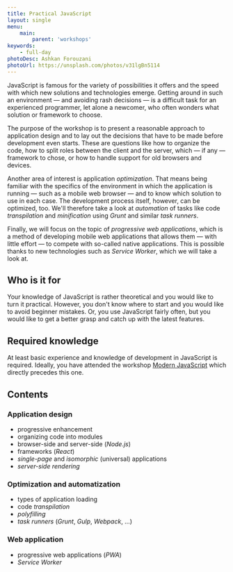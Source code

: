 ```yaml
---
title: Practical JavaScript
layout: single
menu:
    main:
        parent: 'workshops'
keywords:
    - full-day
photoDesc: Ashkan Forouzani
photoUrl: https://unsplash.com/photos/v31lgBn5114
---
```


JavaScript is famous for the variety of possibilities it offers and the speed with which new solutions and technologies emerge. Getting around in such an environment — and avoiding rash decisions — is a difficult task for an experienced programmer, let alone a newcomer, who often wonders what solution or framework to choose.

<!--more-->

The purpose of the workshop is to present a reasonable approach to application design and to lay out the decisions that have to be made before development even starts. These are questions like how to organize the code, how to split roles between the client and the server, which — if any — framework to chose, or how to handle support for old browsers and devices.

Another area of interest is application *optimization*. That means being familiar with the specifics of the environment in which the application is running — such as a mobile web browser — and to know which solution to use in each case. The development process itself, however, can be optimized, too. We'll therefore take a look at *automation* of tasks like code *transpilation* and *minification* using *Grunt* and similar *task runners*.

Finally, we will focus on the topic of *progressive web applications*, which is a method of developing mobile web applications that allows them — with little effort — to compete with so-called native applications. This is possible thanks to new technologies such as *Service Worker*, which we will take a look at.

## Who is it for

Your knowledge of JavaScript is rather theoretical and you would like to turn it practical. However, you don't know where to start and you would like to avoid beginner mistakes. Or, you use JavaScript fairly often, but you would like to get a better grasp and catch up with the latest features.

## Required knowledge

At least basic experience and knowledge of development in JavaScript is required. Ideally, you have attended the workshop [Modern JavaScript](/workshops/modern-javascript) which directly precedes this one.

## Contents

### Application design
- progressive enhancement
- organizing code into modules
- browser-side and server-side (*Node.js*)
- frameworks (*React*)
- *single-page* and *isomorphic* (universal) applications
- *server-side rendering*

### Optimization and automatization
- types of application loading
- code *transpilation*
- *polyfilling*
- *task runners* (*Grunt*, *Gulp*, *Webpack*, …)

### Web application
- progressive web applications (*PWA*)
- *Service Worker*
